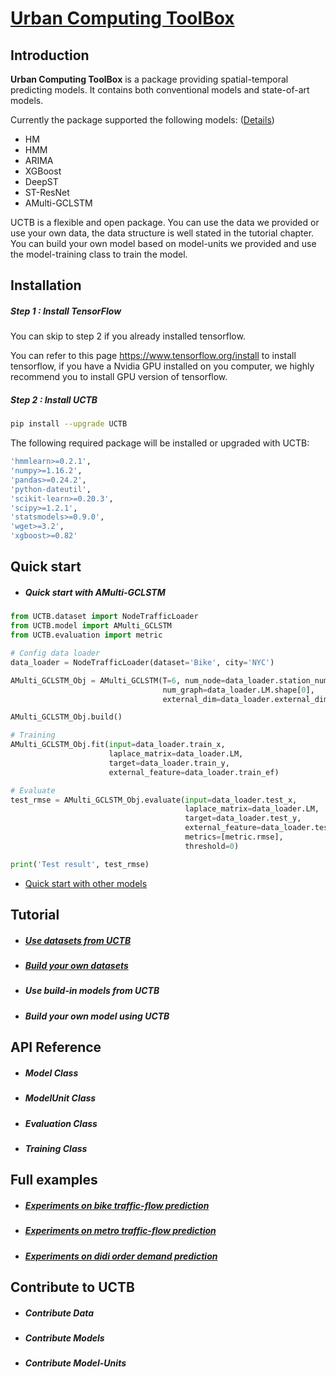 # [Urban Computing ToolBox](https://github.com/Di-Chai/UCTB)

## Introduction

**Urban Computing ToolBox** is a package providing spatial-temporal predicting models. It contains both conventional models and state-of-art models. 

Currently the package supported the following models: ([Details](./static/current_supported_models.html))

- HM
- HMM
- ARIMA
- XGBoost
- DeepST
- ST-ResNet
- AMulti-GCLSTM

UCTB is a flexible and open package. You can use the data we provided or use your own data, the data structure is well stated in the tutorial chapter. You can build your own model based on model-units we provided and use the model-training class to train the model.

## Installation

##### Step 1 : Install TensorFlow

You can skip to step 2 if you already installed tensorflow.

You can refer to this page <https://www.tensorflow.org/install> to install tensorflow, if you have a Nvidia GPU installed on you computer, we highly recommend you to install GPU version of tensorflow.

##### Step 2 : Install UCTB

```bash
pip install --upgrade UCTB
```

The following required package will be installed or upgraded with UCTB:

```bash
'hmmlearn>=0.2.1',
'numpy>=1.16.2',
'pandas>=0.24.2',
'python-dateutil',
'scikit-learn>=0.20.3',
'scipy>=1.2.1',
'statsmodels>=0.9.0',
'wget>=3.2',
'xgboost>=0.82'
```

## Quick start

- ##### Quick start with AMulti-GCLSTM

```python
from UCTB.dataset import NodeTrafficLoader
from UCTB.model import AMulti_GCLSTM
from UCTB.evaluation import metric

# Config data loader
data_loader = NodeTrafficLoader(dataset='Bike', city='NYC')

AMulti_GCLSTM_Obj = AMulti_GCLSTM(T=6, num_node=data_loader.station_number,
                                  num_graph=data_loader.LM.shape[0],
                                  external_dim=data_loader.external_dim)

AMulti_GCLSTM_Obj.build()

# Training
AMulti_GCLSTM_Obj.fit(input=data_loader.train_x,
                      laplace_matrix=data_loader.LM,
                      target=data_loader.train_y,
                      external_feature=data_loader.train_ef)

# Evaluate
test_rmse = AMulti_GCLSTM_Obj.evaluate(input=data_loader.test_x,
                                       laplace_matrix=data_loader.LM,
                                       target=data_loader.test_y,
                                       external_feature=data_loader.test_ef,
                                       metrics=[metric.rmse],
                                       threshold=0)

print('Test result', test_rmse)
```

- [Quick start with other models](./static/quick_start.html)

## Tutorial

- ##### [Use datasets from UCTB](./static/tutorial.html)

- ##### [Build your own datasets](./static/tutorial.html)

- ##### Use build-in models from UCTB


- ##### Build your own model using UCTB


## API Reference

- ##### Model Class


- ##### ModelUnit Class


- ##### Evaluation Class


- ##### Training Class


## Full examples

- ##### [Experiments on bike traffic-flow prediction](./static/experiment_on_bike.html)

- ##### [Experiments on metro traffic-flow prediction](./static/experiment_on_metro.html)
- ##### [Experiments on didi order demand prediction](./static/experiment_on_didi.html)

## Contribute to UCTB

- ##### Contribute Data
- ##### Contribute Models
- ##### Contribute Model-Units
